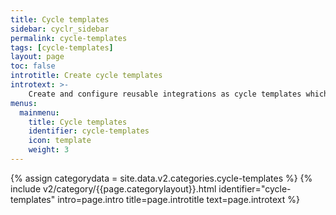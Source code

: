 ```yaml
---
title: Cycle templates
sidebar: cyclr_sidebar
permalink: cycle-templates
tags: [cycle-templates]
layout: page
toc: false
introtitle: Create cycle templates
introtext: >-
    Create and configure reusable integrations as cycle templates which you build once and can deploy multiple times in order to scale your integrations.
menus:
  mainmenu:
    title: Cycle templates
    identifier: cycle-templates
    icon: template
    weight: 3
---
```

{% assign categorydata = site.data.v2.categories.cycle-templates %}
{% include v2/category/{{page.categorylayout}}.html identifier="cycle-templates" intro=page.intro title=page.introtitle text=page.introtext %}
